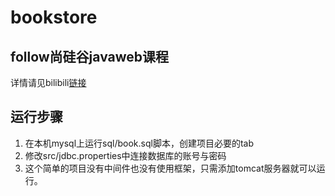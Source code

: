# bookstore

## follow尚硅谷javaweb课程

详情请见bilibili[链接](https://www.bilibili.com/video/BV1Y7411K7zz)

## 运行步骤
1. 在本机mysql上运行sql/book.sql脚本，创建项目必要的tab
2. 修改src/jdbc.properties中连接数据库的账号与密码
3. 这个简单的项目没有中间件也没有使用框架，只需添加tomcat服务器就可以运行。
